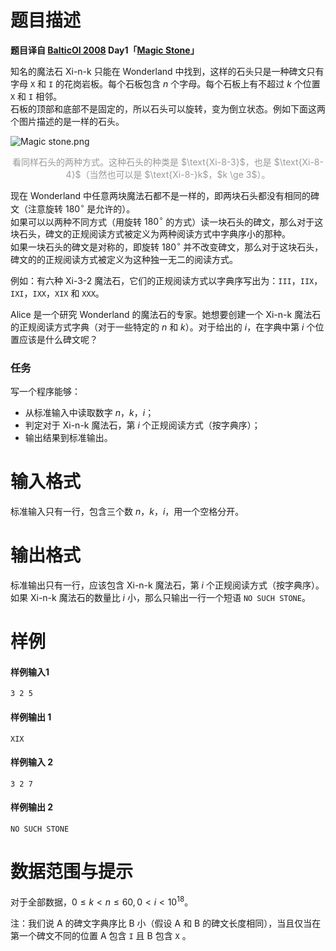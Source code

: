 
# 题目描述

 **题目译自 [BalticOI 2008](http://b08.oi.edu.pl/downloads/booklet.pdf) Day1「[Magic Stone](https://main.edu.pl/en/archive/boi/2008/mag)」**  

知名的魔法石 $\text{Xi-n-k}$ 只能在 Wonderland 中找到，这样的石头只是一种碑文只有字母 `X` 和 `I` 的花岗岩板。每个石板包含 $n$ 个字母。每个石板上有不超过 $k$ 个位置 `X` 和 `I` 相邻。  
石板的顶部和底部不是固定的，所以石头可以旋转，变为倒立状态。例如下面这两个图片描述的是一样的石头。  

![Magic stone.png](/source/loj/2369/img/aHR0cHM6Ly9pLmxvbGkubmV0LzIwMTgvMDIvMjAvNWE4YmEwYWQ3MzFmMi5wbmc=.png)

<div style='text-align: center; color: #999'>看同样石头的两种方式。这种石头的种类是 $\text{Xi-8-3}$，也是 $\text{Xi-8-4}$（当然也可以是 $\text{Xi-8-}k$，$k \ge 3$）。</div>  

现在 Wonderland 中任意两块魔法石都不是一样的，即两块石头都没有相同的碑文（注意旋转 $180^\circ$ 是允许的）。  
如果可以以两种不同方式（用旋转 $180^\circ$ 的方式）读一块石头的碑文，那么对于这块石头，碑文的正规阅读方式被定义为两种阅读方式中字典序小的那种。  
如果一块石头的碑文是对称的，即旋转 $180^\circ$ 并不改变碑文，那么对于这块石头，碑文的的正规阅读方式被定义为这种独一无二的阅读方式。  

例如：有六种 $\text{Xi-3-2}$ 魔法石，它们的正规阅读方式以字典序写出为：`III`，`IIX`，`IXI`，`IXX`，`XIX` 和 `XXX`。  

Alice 是一个研究 Wonderland 的魔法石的专家。她想要创建一个 $\text{Xi-n-k}$ 魔法石的正规阅读方式字典（对于一些特定的 $n$ 和 $k$）。对于给出的 $i$，在字典中第 $i$ 个位置应该是什么碑文呢？  

### 任务
写一个程序能够：  
+ 从标准输入中读取数字 $n$，$k$，$i$；  
+ 判定对于 $\text{Xi-n-k}$ 魔法石，第 $i$ 个正规阅读方式（按字典序）；  
+ 输出结果到标准输出。  

# 输入格式

标准输入只有一行，包含三个数 $n$，$k$，$i$，用一个空格分开。

# 输出格式

标准输出只有一行，应该包含 $\text{Xi-n-k}$ 魔法石，第 $i$ 个正规阅读方式（按字典序）。  
如果 $\text{Xi-n-k}$ 魔法石的数量比 $i$ 小，那么只输出一行一个短语 `NO SUCH STONE`。  

# 样例

#### 样例输入1  
```plain
3 2 5
```

#### 样例输出 1  
```plain
XIX
```

#### 样例输入 2  
```plain
3 2 7
```

#### 样例输出 2  
```plain
NO SUCH STONE
```

# 数据范围与提示

对于全部数据，$0\le k<n\le 60,0<i<10^{18}$。  

注：我们说 $\text{A}$ 的碑文字典序比 $\text{B}$ 小（假设 $\text{A}$ 和 $\text{B}$ 的碑文长度相同），当且仅当在第一个碑文不同的位置 $\text{A}$ 包含 `I` 且 $\text{B}$ 包含 `X` 。  

